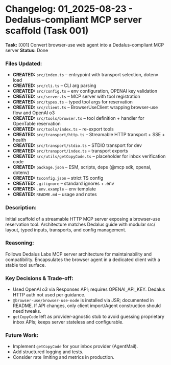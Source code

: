 # Changelog: 01_2025-08-23 - Dedalus-compliant MCP server scaffold (Task 001)

**Task:** [001] Convert browser-use web agent into a Dedalus-compliant MCP server
**Status:** Done

### Files Updated:
- **CREATED:** `src/index.ts` – entrypoint with transport selection, dotenv load
- **CREATED:** `src/cli.ts` – CLI arg parsing
- **CREATED:** `src/config.ts` – env configuration, OPENAI key validation
- **CREATED:** `src/server.ts` – MCP server with tool registration
- **CREATED:** `src/types.ts` – typed tool args for reservation
- **CREATED:** `src/client.ts` – BrowserUseClient wrapping browser-use flow and OpenAI o3
- **CREATED:** `src/tools/browser.ts` – tool definition + handler for OpenTable reservation
- **CREATED:** `src/tools/index.ts` – re-export tools
- **CREATED:** `src/transport/http.ts` – Streamable HTTP transport + SSE + health
- **CREATED:** `src/transport/stdio.ts` – STDIO transport for dev
- **CREATED:** `src/transport/index.ts` – transport exports
- **CREATED:** `src/utils/getCopyCode.ts` – placeholder for inbox verification code
- **CREATED:** `package.json` – ESM, scripts, deps (@mcp sdk, openai, dotenv)
- **CREATED:** `tsconfig.json` – strict TS config
- **CREATED:** `.gitignore` – standard ignores + .env
- **CREATED:** `.env.example` – env template
- **CREATED:** `README.md` – usage and notes

### Description:
Initial scaffold of a streamable HTTP MCP server exposing a browser-use reservation tool. Architecture matches Dedalus guide with modular src/ layout, typed inputs, transports, and config management.

### Reasoning:
Follows Dedalus Labs MCP server architecture for maintainability and compatibility. Encapsulates the browser agent in a dedicated client with a stable tool surface.

### Key Decisions & Trade‑off:
- Used OpenAI o3 via Responses API; requires OPENAI_API_KEY. Dedalus HTTP auth not used per guidance.
- `@browser-use/browser-use-node` is installed via JSR; documented in README. If API changes, only client import/Agent construction should need tweaks.
- `getCopyCode` left as provider-agnostic stub to avoid guessing proprietary inbox APIs; keeps server stateless and configurable.

### Future Work:
- Implement `getCopyCode` for your inbox provider (AgentMail).
- Add structured logging and tests.
- Consider rate limiting and metrics in production.
